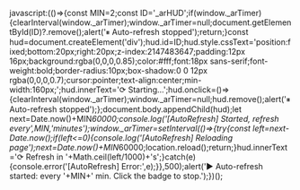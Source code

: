 javascript:(()=>{const MIN=2;const ID='_arHUD';if(window._arTimer){clearInterval(window._arTimer);window._arTimer=null;document.getElementById(ID)?.remove();alert('⏸ Auto-refresh stopped');return;}const hud=document.createElement('div');hud.id=ID;hud.style.cssText='position:fixed;bottom:20px;right:20px;z-index:2147483647;padding:12px 16px;background:rgba(0,0,0,0.85);color:#fff;font:18px sans-serif;font-weight:bold;border-radius:10px;box-shadow:0 0 12px rgba(0,0,0,0.7);cursor:pointer;text-align:center;min-width:160px;';hud.innerText='⟳ Starting…';hud.onclick=()=>{clearInterval(window._arTimer);window._arTimer=null;hud.remove();alert('⏸ Auto-refresh stopped');};document.body.appendChild(hud);let next=Date.now()+MIN*60000;console.log('[AutoRefresh] Started, refresh every',MIN,'minutes');window._arTimer=setInterval(()=>{try{const left=next-Date.now();if(left<=0){console.log('[AutoRefresh] Reloading page');next=Date.now()+MIN*60000;location.reload();return;}hud.innerText='⟳ Refresh in '+Math.ceil(left/1000)+'s';}catch(e){console.error('[AutoRefresh] Error:',e);}},500);alert('▶ Auto-refresh started: every '+MIN+' min. Click the badge to stop.');})();
